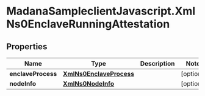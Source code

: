 # MadanaSampleclientJavascript.XmlNs0EnclaveRunningAttestation

## Properties

Name | Type | Description | Notes
------------ | ------------- | ------------- | -------------
**enclaveProcess** | [**XmlNs0EnclaveProcess**](XmlNs0EnclaveProcess.md) |  | [optional] 
**nodeInfo** | [**XmlNs0NodeInfo**](XmlNs0NodeInfo.md) |  | [optional] 


